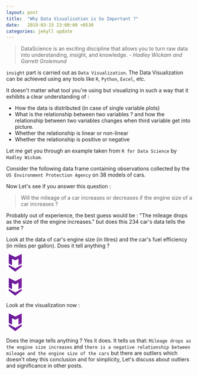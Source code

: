 ```yaml
---
layout: post
title:  "Why Data Visualization is So Important ?"
date:   2019-03-15 23:00:00 +0530
categories: jekyll update
---
```


> DataScience is an exciting discipline that allows you to turn raw data into understanding,
> insight, and knowledge. - *Hadley Wickam and Garrett Grolemund*

`insight` part is carried out as `Data Visualization`. The Data Visualization can be achieved using any tools like `R`, `Python`, `Excel`, etc.

It doesn't matter what tool you're using but visualizing in such a way that it exhibits a clear understanding of :
- How the data is distributed (in case of single variable plots)
- What is the relationship between two variables ? and how the relationship between two variables changes when third variable get into picture.
- Whether the relationship is linear or non-linear
- Whether the relationship is positive or negative

Let me get you through an example taken from `R for Data Science` by `Hadley Wickam`.

Consider the following data frame containing observations collected by the `US Environment Protection Agency` on 38 models of cars.

Now Let's see if you answer this question :
>Will the mileage of a car increases or decreases if the engine size of a car increases ?

Probably out of experience, the best guess would be : "The mileage drops as the size of the engine increases." but does this 234 car's data tells the same ?

Look at the data of car's engine size (in litres) and the car's fuel efficiency (in miles per gallon). Does it tell anything ?

![alt text](https://github.com/adam-p/markdown-here/raw/master/src/common/images/icon48.png "Logo Title Text 1")

![alt text](https://github.com/adam-p/markdown-here/raw/master/src/common/images/icon48.png "Logo Title Text 1")

Look at the visualization now :

![alt text](https://github.com/adam-p/markdown-here/raw/master/src/common/images/icon48.png "Logo Title Text 1")

Does the image tells anything ? Yes it does. It tells us that: `Mileage drops as the engine size increases` and `there is a negative relationship between mileage and the engine size of the cars` but there are outliers which doesn't obey this conclusion and for simplicity, Let's discuss about outliers and significance in other posts.
